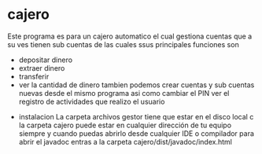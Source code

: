 # cajero
Este programa es para un cajero automatico el cual gestiona cuentas que a su ves tienen sub cuentas de las cuales ssus principales funciones son
- depositar dinero
- extraer dinero
- transferir 
- ver la cantidad de dinero 
tambien podemos crear cuentas y sub cuentas nuevas desde el mismo programa asi como cambiar el PIN ver el registro de actividades que realizo el usuario 

* instalacion
  La carpeta archivos gestor tiene que estar en el disco local c
  la carpeta cajero puede estar en cualquier dirección de tu equipo siempre y cuando puedas abrirlo desde cualquier IDE o compilador
  para abrir el javadoc entras a la carpeta cajero/dist/javadoc/index.html

  
